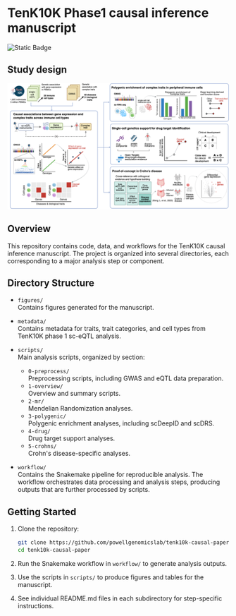 # TenK10K Phase1 causal inference manuscript

![Static Badge](https://img.shields.io/badge/version-preprint-red)


## Study design
![](figures/biorender/study_design.png)

## Overview

This repository contains code, data, and workflows for the TenK10K causal inference manuscript. The project is organized into several directories, each corresponding to a major analysis step or component.

## Directory Structure

- `figures/`  
  Contains figures generated for the manuscript.

- `metadata/`  
  Contains metadata for traits, trait categories, and cell types from TenK10K phase 1 sc-eQTL analysis.

- `scripts/`  
  Main analysis scripts, organized by section:
  - `0-preprocess/`  
    Preprocessing scripts, including GWAS and eQTL data preparation.
  - `1-overview/`  
    Overview and summary scripts.
  - `2-mr/`  
    Mendelian Randomization analyses.
  - `3-polygenic/`  
    Polygenic enrichment analyses, including scDeepID and scDRS.
  - `4-drug/`  
    Drug target support analyses.
  - `5-crohns/`  
    Crohn's disease-specific analyses.

- `workflow/`  
  Contains the Snakemake pipeline for reproducible analysis. The workflow orchestrates data processing and analysis steps, producing outputs that are further processed by scripts.

## Getting Started

1. Clone the repository:
   ```sh
   git clone https://github.com/powellgenomicslab/tenk10k-causal-paper.git
   cd tenk10k-causal-paper
   ```

2. Run the Snakemake workflow in `workflow/` to generate analysis outputs.

3. Use the scripts in `scripts/` to produce figures and tables for the manuscript.

4. See individual README.md files in each subdirectory for step-specific instructions.
